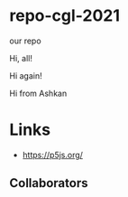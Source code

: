 # repo-cgl-2021
our repo

Hi, all!

Hi again!

Hi from Ashkan


# Links

- https://p5js.org/


## Collaborators

